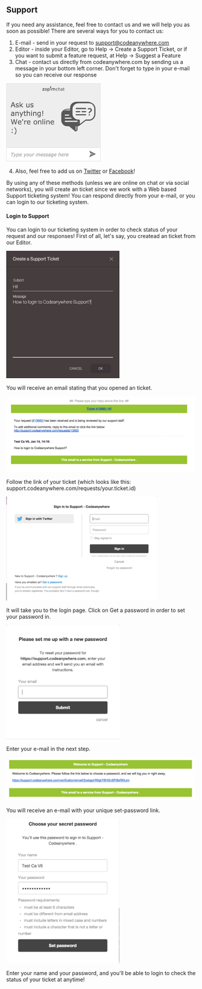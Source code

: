 ## Support

If you need any assistance, feel free to contact us and we will help you as soon as possible! 
There are several ways for you to contact us:
  1. E-mail - send in your request to [support@codeanywhere.com](mailto:support@codeanywhere.com)
  2. Editor - inside your Editor, go to Help -> Create a Support Ticket, or if you want to submit a feature request, at Help -> Suggest a Feature
  3. Chat - contact us directly from codeanywhere.com by sending us a message in your bottom left corner. Don't forget to type in your e-mail so you can receive our response
  
  <img src="images/support-chat.png" width="250" height="auto">

  4. Also, feel free to add us on [Twitter](https://twitter.com/Codeanywhere) or [Facebook](https://www.facebook.com/Codeanywhere/)!

  
By using any of these methods (unless we are online on chat or via social networks), you will create an ticket since we work with a Web based Support ticketing system! You can respond directly from your e-mail, or you can login to our ticketing system.

#### Login to Support

You can login to our ticketing system in order to check status of your request and our responses! 
First of all, let's say, you createad an ticket from our Editor.

<img src="images/support1.png" width="300" height="auto">

You will receive an email stating that you opened an ticket.

<img src="images/support2.png" width="500" height="auto">

Follow the link of your ticket (which looks like this: support.codeanywhere.com/requests/your.ticket.id)

<img src="images/support3.png" width="400" height="auto">

It will take you to the login page. Click on Get a password in order to set your password in.

<img src="images/support4.png" width="300" height="auto">

Enter your e-mail in the next step.

<img src="images/support5.png" width="500" height="auto">

You will receive an e-mail with your unique set-password link.

<img src="images/support6.png" width="300" height="auto">

Enter your name and your password, and you'll be able to login to check the status of your ticket at anytime! 
